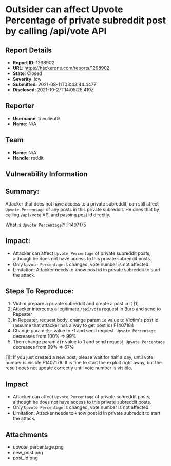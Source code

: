 # Outsider can affect Upvote Percentage of private subreddit post by calling /api/vote API

## Report Details
- **Report ID**: 1298902
- **URL**: https://hackerone.com/reports/1298902
- **State**: Closed
- **Severity**: low
- **Submitted**: 2021-08-11T03:43:44.447Z
- **Disclosed**: 2021-10-27T14:05:25.410Z

## Reporter
- **Username**: trieulieuf9
- **Name**: N/A

## Team
- **Name**: N/A
- **Handle**: reddit

## Vulnerability Information
## Summary:
Attacker that does not have access to a private subreddit, can still affect `Upvote Percentage` of any posts in this private subreddit. He does that by calling `/api/vote` API and passing post id directly.

What is `Upvote Percentage`?: F1407175


## Impact:
- Attacker can affect `Upvote Percentage` of private subreddit posts, although he does not have access to this private subreddit posts.
- Only `Upvote Percentage` is changed, vote number is not affected.
- Limitation: Attacker needs to know post id in private subreddit to start the attack.


## Steps To Reproduce:

  1. Victim prepare a private subreddit and create a post in it [1]
  2. Attacker intercepts a legitimate `/api/vote` request in Burp and send to Repeater
  3. In Repeater, request body, change param `id` value to Victim's post id (assume that attacker has a way to get post id)  F1407184
  4. Change param `dir` value to -1 and send request. `Upvote Percentage` decreases from 100% => 99%
  5. Then change param `dir` value to 1 and send request. `Upvote Percentage` decreases from 99% => 67%


[1]: If you just created a new post, please wait for half a day, until vote number is visible F1407178. It is fine to start the exploit right away, but the result does not update correctly until vote number is visible.

## Impact

- Attacker can affect `Upvote Percentage` of private subreddit posts, although he does not have access to this private subreddit posts.
- Only `Upvote Percentage` is changed, vote number is not affected.
- Limitation: Attacker needs to know post id in private subreddit to start the attack.

## Attachments
- upvote_percentage.png
- new_post.png
- post_id.png
